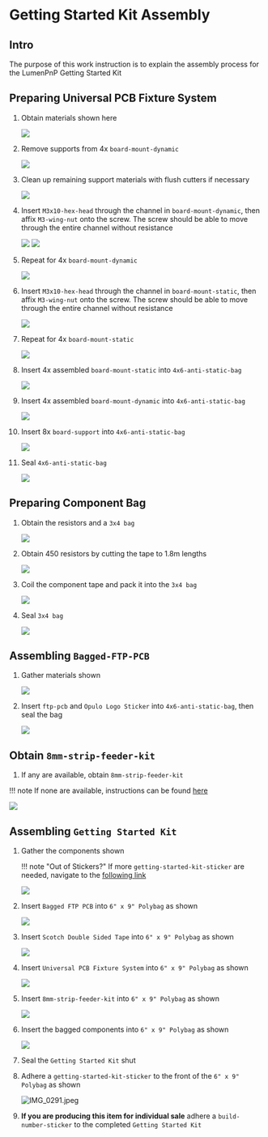 # Getting Started Kit Assembly

## Intro

The purpose of this work instruction is to explain the assembly process for the LumenPnP Getting Started Kit

## Preparing Universal PCB Fixture System

1. Obtain materials shown here

	![](img/IMG_2589.jpeg)

1. Remove supports from 4x `board-mount-dynamic`

	![](img/IMG_2236.jpeg)

1. Clean up remaining support materials with flush cutters if necessary

	![](img/IMG_2239.jpeg)

1. Insert `M3x10-hex-head` through the channel in `board-mount-dynamic`, then affix `M3-wing-nut` onto the screw. The screw should be able to move through the entire channel without resistance

	![](img/IMG_2240.jpeg)
	![](img/IMG_2241.jpeg)

1. Repeat for 4x `board-mount-dynamic`

	![](img/IMG_2590.jpeg)

1. Insert `M3x10-hex-head` through the channel in `board-mount-static`, then affix `M3-wing-nut` onto the screw. The screw should be able to move through the entire channel without resistance

	![](img/IMG_2243.jpeg)

1. Repeat for 4x `board-mount-static`

	![](img/IMG_2591.jpeg)

1. Insert 4x assembled `board-mount-static` into `4x6-anti-static-bag` 

	![](img/IMG_2252.jpeg)

1. Insert 4x assembled `board-mount-dynamic` into `4x6-anti-static-bag`

	![](img/IMG_2253.jpeg)

1. Insert 8x `board-support` into `4x6-anti-static-bag`

	![](img/IMG_2254.jpeg)

1. Seal `4x6-anti-static-bag`

	![](img/IMG_2256.jpeg)

## Preparing Component Bag

1. Obtain the resistors and a `3x4 bag`

	![](img/IMG_2592.jpeg)

1. Obtain 450 resistors by cutting the tape to 1.8m lengths

	![](img/IMG_2257.jpeg)

1. Coil the component tape and pack it into the `3x4 bag`

	![](img/IMG_2258.jpeg)

1. Seal `3x4 bag`

	![](img/IMG_2259.jpeg)

## Assembling `Bagged-FTP-PCB`

1. Gather materials shown

	![](img/IMG_2593.jpeg)

1. Insert `ftp-pcb` and `Opulo Logo Sticker` into `4x6-anti-static-bag`, then seal the bag 

	![](img/IMG_2594.jpeg)

## Obtain `8mm-strip-feeder-kit`

1. If any are available, obtain  `8mm-strip-feeder-kit`

!!! note
	If none are available, instructions can be found [here](/misc/strip-feeder/)

![](img/IMG_2595.jpeg)

## Assembling `Getting Started Kit`

1. Gather the components shown

	!!! note "Out of Stickers?"
		If more `getting-started-kit-sticker` are needed, navigate to the [following link](https://docs.google.com/presentation/d/1EwZdSx4vB1_bwZSGpp5nyNcZk3EFDXPD1BPt4Xalybw/edit#slide=id.g2fd26a1a0a1_0_0)

	![](img/IMG_2596.png)

1. Insert `Bagged FTP PCB` into `6" x 9" Polybag` as shown

	![](img/IMG_2263.jpeg)

1. Insert `Scotch Double Sided Tape` into `6" x 9" Polybag` as shown

	![](img/IMG_2264.jpeg)

1. Insert `Universal PCB Fixture System` into `6" x 9" Polybag` as shown

	![](img/IMG_2265.jpeg)

1. Insert `8mm-strip-feeder-kit` into `6" x 9" Polybag` as shown

	![](img/IMG_2597.jpeg)

1. Insert the bagged components into `6" x 9" Polybag` as shown

	![](img/IMG_2598.jpeg)

1. Seal the `Getting Started Kit` shut

1. Adhere a `getting-started-kit-sticker` to the front of the `6" x 9" Polybag` as shown

	![IMG_0291.jpeg](img/IMG_0291.jpeg)

1. **If you are producing this item for individual sale** adhere a `build-number-sticker` to the completed `Getting Started Kit`

